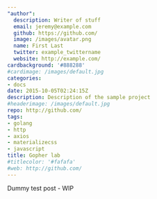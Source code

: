 ```yaml
---
"author":
  description: Writer of stuff
  email: jeremy@example.com
  github: https://github.com/
  image: /images/avatar.png
  name: First Last
  twitter: example_twittername
  website: http://example.com/
cardbackground: '#888288'
#cardimage: /images/default.jpg
categories:
- docs
date: 2015-10-05T02:24:15Z
description: Description of the sample project
#headerimage: /images/default.jpg
repo: http://github.com/
tags:
- golang
- http
- axios
- materializecss 
- javascript
title: Gopher lab
#titlecolor: '#fafafa'
#web: http://github.com/
---
```



Dummy test post - WIP